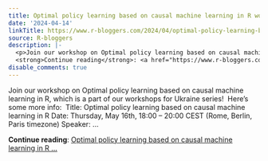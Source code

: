 ```yaml
---
title: Optimal policy learning based on causal machine learning in R workshop
date: '2024-04-14'
linkTitle: https://www.r-bloggers.com/2024/04/optimal-policy-learning-based-on-causal-machine-learning-in-r-workshop/
source: R-bloggers
description: |-
  <p>Join our workshop on Optimal policy learning based on causal machine learning in R, which is a part of our workshops for Ukraine series!  Here’s some more info:  Title: Optimal policy learning based on causal machine learning in R Date: Thursday, May 16th, 18:00 – 20:00 CEST (Rome, Berlin, Paris timezone) Speaker: ...</p>
  <strong>Continue reading</strong>: <a href="https://www.r-bloggers.com/2024/04/optimal-policy-learning-based-on-causal-machine-learning-in-r-workshop/">Optimal policy learning based on causal machine learning in R ...
disable_comments: true
---
```

<p>Join our workshop on Optimal policy learning based on causal machine learning in R, which is a part of our workshops for Ukraine series!  Here’s some more info:  Title: Optimal policy learning based on causal machine learning in R Date: Thursday, May 16th, 18:00 – 20:00 CEST (Rome, Berlin, Paris timezone) Speaker: ...</p>
<strong>Continue reading</strong>: <a href="https://www.r-bloggers.com/2024/04/optimal-policy-learning-based-on-causal-machine-learning-in-r-workshop/">Optimal policy learning based on causal machine learning in R ...